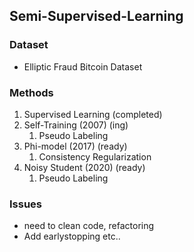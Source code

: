 ## Semi-Supervised-Learning

### Dataset
- Elliptic Fraud Bitcoin Dataset

### Methods
1. Supervised Learning (completed)
2. Self-Training (2007) (ing)
   1. Pseudo Labeling
3. Phi-model (2017) (ready)
   1. Consistency Regularization
4. Noisy Student (2020) (ready)
   1. Pseudo Labeling

### Issues
- need to clean code, refactoring
- Add earlystopping etc..